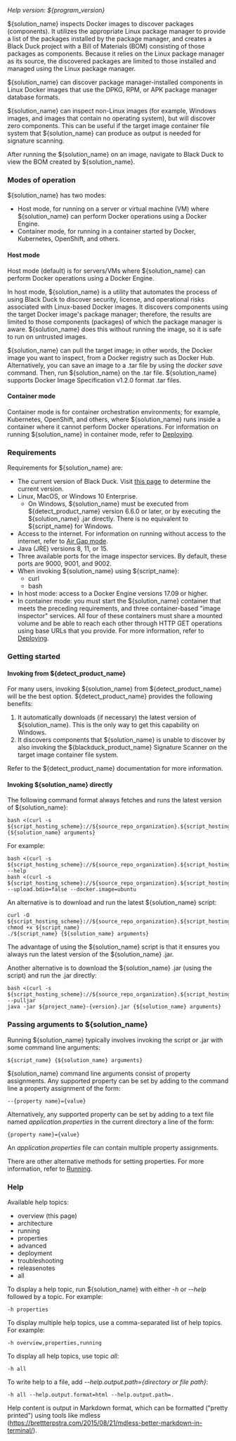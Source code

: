 
_Help version: ${program_version}_

${solution_name} inspects Docker images to discover packages (components).
It utilizes the appropriate Linux package manager to provide a list of
the packages installed by the package manager, and creates a Black Duck 
project with a Bill of Materials (BOM) consisting of those packages as components.
Because it relies on the Linux package manager as its source,
the discovered packages are limited to those installed and managed using the Linux package manager.

${solution_name} can discover package manager-installed components in
Linux Docker images that use the DPKG, RPM, or APK package manager database formats.

${solution_name} can inspect non-Linux images (for example, Windows images,
and images that contain no operating system), but 
will discover zero components. This can be useful if the target image
container file system that ${solution_name} can produce as output is needed
for signature scanning.

After running the ${solution_name} on an image, navigate to Black Duck to view the BOM created by 
${solution_name}.

### Modes of operation

${solution_name} has two modes:

* Host mode, for running on a server or virtual machine (VM) where ${solution_name} can perform Docker operations using a Docker Engine.
* Container mode, for running in a container started by Docker, Kubernetes, OpenShift, and others.

#### Host mode

Host mode (default) is for servers/VMs where ${solution_name} can perform Docker operations using a Docker Engine.

In host mode, ${solution_name} is a utility that automates the process of using Black Duck to discover security, license, and operational risks
associated with Linux-based Docker images. It discovers components using the target Docker image's package manager; therefore, the results
are limited to those components (packages) of which the package manager is aware. ${solution_name} does this without running
the image, so it is safe to run on untrusted images.

${solution_name} can pull the target image; in other words, the Docker image you want to inspect, from a Docker registry such
as Docker Hub. Alternatively, you can save an image to a .tar file by using the *docker save* command. Then, run ${solution_name}
on the .tar file. ${solution_name} supports Docker Image Specification v1.2.0 format .tar files.

#### Container mode

Container mode is for container orchestration environments; for example, Kubernetes, OpenShift, and others, where ${solution_name} runs
inside a container where it cannot perform Docker operations. For information on running ${solution_name} in container mode,
refer to [Deploying](deployment.md).

### Requirements

Requirements for ${solution_name} are:

* The current version of Black Duck. Visit [this page](${blackduck_release_page}) to determine the current version. 
* Linux, MacOS, or Windows 10 Enterprise.
    - On Windows, ${solution_name} must be executed from ${detect_product_name} version 6.6.0 or later, or by executing the ${solution_name} .jar directly. There is no equivalent to ${script_name} for Windows.
* Access to the internet. For information on running without access to the internet, refer to [Air Gap mode](advanced.md#air-gap-mode).
* Java (JRE) versions 8, 11, or 15.
* Three available ports for the image inspector services. By default, these ports are 9000, 9001, and 9002.
* When invoking ${solution_name} using ${script_name}:
    - curl
    - bash
* In host mode: access to a Docker Engine versions 17.09 or higher.
* In container mode: you must start the ${solution_name} container that meets the preceding requirements, and three container-based
"image inspector" services. All four of these containers must share a mounted volume and be able to reach each other through HTTP GET operations using base URLs
that you provide. For more information, refer to [Deploying](deployment.md).
    
### Getting started

#### Invoking from ${detect_product_name}

For many users, invoking ${solution_name} from ${detect_product_name} will be the best option.
${detect_product_name} provides the following benefits:

1. It automatically downloads (if necessary) the latest version of ${solution_name}.
This is the only way to get this capability on Windows.
2. It discovers components that ${solution_name} is unable to discover by also invoking
the ${blackduck_product_name} Signature Scanner on the target image container file system.

Refer to the ${detect_product_name} documentation for more information.

#### Invoking ${solution_name} directly

The following command format always fetches and runs the latest version of ${solution_name}:

    bash <(curl -s ${script_hosting_scheme}://${source_repo_organization}.${script_hosting_domain}/${project_name}/${script_name}) {${solution_name} arguments}

For example:

    bash <(curl -s ${script_hosting_scheme}://${source_repo_organization}.${script_hosting_domain}/${project_name}/${script_name}) --help
    bash <(curl -s ${script_hosting_scheme}://${source_repo_organization}.${script_hosting_domain}/${project_name}/${script_name}) --upload.bdio=false --docker.image=ubuntu

An alternative is to download and run the latest ${solution_name} script:

    curl -O  ${script_hosting_scheme}://${source_repo_organization}.${script_hosting_domain}/${project_name}/${script_name}
    chmod +x ${script_name}
    ./${script_name} {${solution_name} arguments}

The advantage of using the ${solution_name} script is that it ensures you always run the latest version of the ${solution_name} .jar.

Another alternative is to download the ${solution_name} .jar (using the script) and run the .jar directly:

    bash <(curl -s ${script_hosting_scheme}://${source_repo_organization}.${script_hosting_domain}/${project_name}/${script_name}) --pulljar
    java -jar ${project_name}-{version}.jar {${solution_name} arguments}

### Passing arguments to ${solution_name}

Running ${solution_name} typically involves invoking the script or .jar with some command line arguments:

    ${script_name} {${solution_name} arguments}
    
${solution_name} command line arguments consist of property assignments. Any supported property can be set by adding to the command line
a property assignment of the form:

	--{property name}={value}

Alternatively, any supported property can be set by adding to a text file named
*application.properties* in the current directory a line of the form:

    {property name}={value}

An *application.properties* file can contain multiple property assignments.

There are other alternative methods for setting properties. For more information, refer to [Running](running.md).

### Help

Available help topics:

* overview (this page)
* architecture
* running
* properties
* advanced
* deployment
* troubleshooting
* releasenotes
* all

To display a help topic, run ${solution_name} with either *-h* or *--help* followed by a topic. For example:

    -h properties
    
To display multiple help topics, use a comma-separated list of help topics. For example:

    -h overview,properties,running

To display all help topics, use topic *all*:

    -h all

To write help to a file, add *--help.output.path={directory or file path}*:

    -h all --help.output.format=html --help.output.path=.

Help content is output in Markdown format, which can be formatted ("pretty printed")
using tools like mdless (https://brettterpstra.com/2015/08/21/mdless-better-markdown-in-terminal/).
